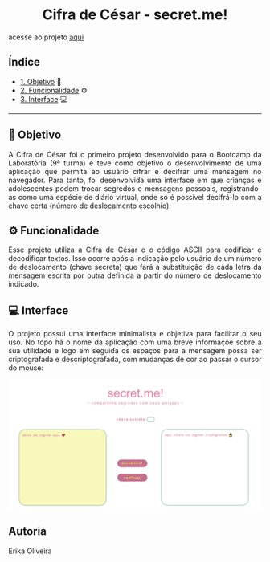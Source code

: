 <h1 align="center">Cifra de César - secret.me!</h1>

acesse ao projeto [aqui](https://youtube.com)

## Índice

* [1. Objetivo](#1-objetivo) 📌
* [2. Funcionalidade](#2-funcionalidade) ⚙️
* [3. Interface](#3-interface) 💻

***

## 📌 Objetivo

<p align="justify">A Cifra de César foi o primeiro projeto desenvolvido para o Bootcamp da Laboratória (9ª turma) e teve como objetivo o desenvolvimento de uma aplicação que permita ao usuário cifrar e decifrar uma mensagem no navegador. Para tanto, foi desenvolvida uma interface em que crianças e adolescentes podem trocar segredos e mensagens pessoais, registrando-as como uma espécie de diário virtual, onde só é possível decifrá-lo com a chave certa (número de deslocamento escolhio).</p>  

## ⚙️ Funcionalidade

<p align="justify">Esse projeto utiliza a Cifra de César e o código ASCII para codificar e decodificar textos. Isso ocorre após a indicação pelo usuário de um número de deslocamento (chave secreta) que fará a substituição de cada letra da mensagem escrita por outra definida a partir do número de deslocamento indicado.</p>

## 💻 Interface

 <p align="justify">O projeto possui uma interface minimalista e objetiva para facilitar o seu uso. No topo há o nome da aplicação com uma breve informaçõe sobre a sua utilidade e logo em seguida os espaços para a mensagem possa ser criptografada e descriptografada, com mudanças de cor ao passar o cursor do mouse:</p> 
 
 <img src="https://raw.githubusercontent.com/andraderika/SAP009-cipher/main/s1.png">

## Autoria

Erika Oliveira

